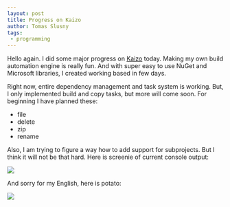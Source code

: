 ```yaml
---
layout: post
title: Progress on Kaizo
author: Tomas Slusny
tags:
 - programming
---
```


Hello again. I did some major progress on <a href="https://github.com/nondev/kaizo">Kaizo</a> today.
Making my own build automation engine is really fun. And with super easy to use NuGet and Microsoft libraries,
I created working based in few days.

Right now, entire dependency management and task system is working. But, I only implemented build and copy tasks,
but more will come soon. For beginning I have planned these:

<ul>
<li>file</li>
<li>delete</li>
<li>zip</li>
<li>rename</li>
</ul>

Also, I am trying to figure a way how to add support for subprojects. But I think it will not be that hard.
Here is screenie of current console output:

<img src="http://i.imgur.com/xkGYa0n.png"/>

And sorry for my English, here is potato:

<img src="http://whatscookingamerica.net/Vegetables/Russet_Potato.jpg"/>
